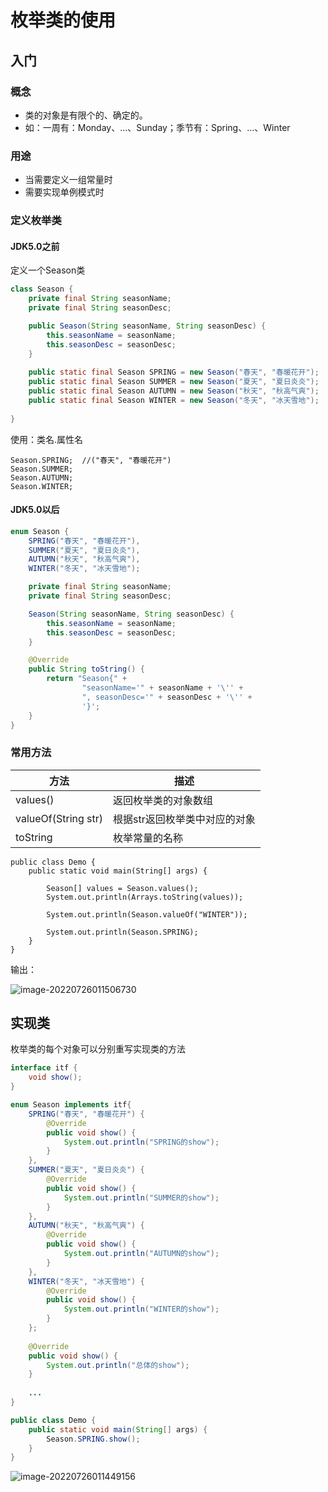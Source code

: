 # 枚举类的使用

## 入门

### 概念

* 类的对象是有限个的、确定的。
* 如：一周有：Monday、...、Sunday；季节有：Spring、...、Winter

### 用途

* 当需要定义一组常量时
* 需要实现单例模式时

### 定义枚举类

#### JDK5.0之前

定义一个Season类

```java
class Season {
    private final String seasonName;
    private final String seasonDesc;

    public Season(String seasonName, String seasonDesc) {
        this.seasonName = seasonName;
        this.seasonDesc = seasonDesc;
    }
    
    public static final Season SPRING = new Season("春天", "春暖花开");
    public static final Season SUMMER = new Season("夏天", "夏日炎炎");
    public static final Season AUTUMN = new Season("秋天", "秋高气爽");
    public static final Season WINTER = new Season("冬天", "冰天雪地");
    
}
```

使用：类名.属性名

```
Season.SPRING;	//("春天", "春暖花开")
Season.SUMMER;
Season.AUTUMN;
Season.WINTER;
```

#### JDK5.0以后

```java
enum Season {
    SPRING("春天", "春暖花开"),
    SUMMER("夏天", "夏日炎炎"),
    AUTUMN("秋天", "秋高气爽"),
    WINTER("冬天", "冰天雪地");

    private final String seasonName;
    private final String seasonDesc;

    Season(String seasonName, String seasonDesc) {
        this.seasonName = seasonName;
        this.seasonDesc = seasonDesc;
    }

    @Override
    public String toString() {
        return "Season{" +
                "seasonName='" + seasonName + '\'' +
                ", seasonDesc='" + seasonDesc + '\'' +
                '}';
    }
}
```

### 常用方法

| 方法                | 描述                          |
| ------------------- | ----------------------------- |
| values()            | 返回枚举类的对象数组          |
| valueOf(String str) | 根据str返回枚举类中对应的对象 |
| toString            | 枚举常量的名称                |

```
public class Demo {
    public static void main(String[] args) {

        Season[] values = Season.values();
        System.out.println(Arrays.toString(values));

        System.out.println(Season.valueOf("WINTER"));

        System.out.println(Season.SPRING);
    }
}
```

输出：

![image-20220726011506730](https://picgo-1304850123.cos.ap-guangzhou.myqcloud.com/image-20220726011506730.png)

## 实现类

枚举类的每个对象可以分别重写实现类的方法

```java
interface itf {
    void show();
}

enum Season implements itf{
    SPRING("春天", "春暖花开") {
        @Override
        public void show() {
            System.out.println("SPRING的show");
        }
    },
    SUMMER("夏天", "夏日炎炎") {
        @Override
        public void show() {
            System.out.println("SUMMER的show");
        }
    },
    AUTUMN("秋天", "秋高气爽") {
        @Override
        public void show() {
            System.out.println("AUTUMN的show");
        }
    },
    WINTER("冬天", "冰天雪地") {
        @Override
        public void show() {
            System.out.println("WINTER的show");
        }
    };
    
    @Override
    public void show() {
        System.out.println("总体的show");
    }
    
    ...
}
```

```java
public class Demo {
    public static void main(String[] args) {
        Season.SPRING.show();
    }
}
```

![image-20220726011449156](https://picgo-1304850123.cos.ap-guangzhou.myqcloud.com/image-20220726011449156.png)
